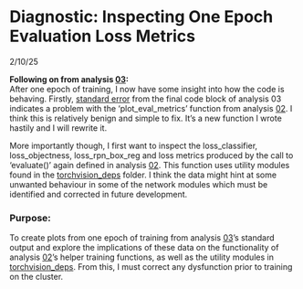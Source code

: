 # Diagnostic: Inspecting One Epoch Evaluation Loss Metrics

2/10/25

**Following on from analysis [03](03_ResNet50_setup.qmd):**  
After one epoch of training, I now have some insight into how the code
is behaving. Firstly, [standard error](results/error.txt) from the final
code block of analysis 03 indicates a problem with the
‘plot_eval_metrics’ function from analysis
[02](02_helper_training_functions.md). I think this is relatively benign
and simple to fix. It’s a new function I wrote hastily and I will
rewrite it.  

More importantly though, I first want to inspect the loss_classifier,
loss_objectness, loss_rpn_box_reg and loss metrics produced by the call
to ‘evaluate()’ again defined in analysis
[02](02_helper_training_functions.md). This function uses utility
modules found in the [torchvision_deps](../../src/torchvision_deps/)
folder. I think the data might hint at some unwanted behaviour in some
of the network modules which must be identified and corrected in future
development.  

### Purpose:

To create plots from one epoch of training from analysis
[03](02_helper_training_functions.md)’s standard output and explore the
implications of these data on the functionality of analysis
[02](02_helper_training_functions.md)’s helper training functions, as
well as the utility modules in
[torchvision_deps](../../src/torchvision_deps/). From this, I must
correct any dysfunction prior to training on the cluster.
